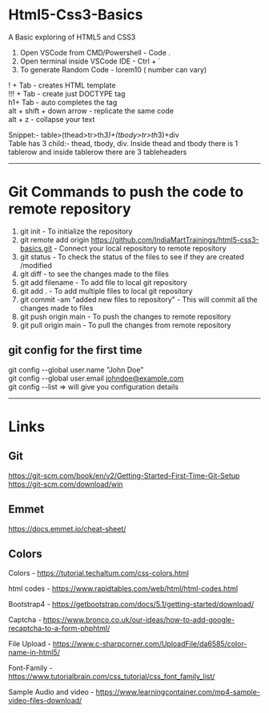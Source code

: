 # Html5-Css3-Basics

A Basic exploring of HTML5 and CSS3

1. Open VSCode from CMD/Powershell - Code .
2. Open terminal inside VSCode IDE - Ctrl + `
3. To generate Random Code - lorem10 ( number can vary)

! + Tab - creates HTML template <br/>
!!! + Tab - create just DOCTYPE tag <br/>
h1+ Tab - auto completes the tag <br/>
alt + shift + down arrow - replicate the same code <br/>
alt + z - collapse your text <br/>

Snippet:- table>(thead>tr>th*3)+(tbody>tr>th*3)+div <br/>
Table has 3 child:- thead, tbody, div. Inside thead and tbody there is 1 tablerow and inside tablerow there are 3 tableheaders <br/>

---
# Git Commands to push the code to remote repository

1. git init - To initialize the repository
2. git remote add origin https://github.com/IndiaMartTrainings/html5-css3-basics.git - Connect your local repository to remote repository
3. git status - To check the status of the files to see if they are created /modified
4. git diff - to see the changes made to the files
5. git add filename - To add file to local git repository
6. git add . - To add multiple files to local git repository
7. git commit -am "added new files to repository" - This will commit all the changes made to files
8. git push origin main - To push the changes to remote repository
9. git pull origin main - To pull the changes from remote repository

## git config for the first time

git config --global user.name "John Doe" <br>
git config --global user.email johndoe@example.com <br>
git config --list => will give you configuration details <br>

---

# Links

## Git

https://git-scm.com/book/en/v2/Getting-Started-First-Time-Git-Setup
https://git-scm.com/download/win

## Emmet

https://docs.emmet.io/cheat-sheet/

## Colors

Colors - https://tutorial.techaltum.com/css-colors.html

html codes - https://www.rapidtables.com/web/html/html-codes.html

Bootstrap4 - https://getbootstrap.com/docs/5.1/getting-started/download/

Captcha - https://www.bronco.co.uk/our-ideas/how-to-add-google-recaptcha-to-a-form-phphtml/

File Upload - https://www.c-sharpcorner.com/UploadFile/da6585/color-name-in-html5/

Font-Family - https://www.tutorialbrain.com/css_tutorial/css_font_family_list/

Sample Audio and video - https://www.learningcontainer.com/mp4-sample-video-files-download/
